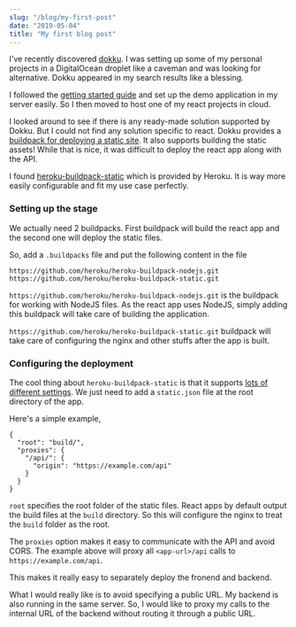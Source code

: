 ```yaml
---
slug: "/blog/my-first-post"
date: "2019-05-04"
title: "My first blog post"
---
```


I've recently discovered [dokku](https://dokku.com/). I was setting up some of my personal projects in a DigitalOcean droplet like a caveman and was looking for alternative. Dokku appeared in my search results like a blessing.

I followed the [getting started guide](https://dokku.com/docs/deployment/application-deployment/) and set up the demo application in my server easily. So I then moved to host one of my react projects in cloud.

I looked around to see if there is any ready-made solution supported by Dokku. But I could not find any solution specific to react. Dokku provides a [buildpack for deploying a static site](https://github.com/dokku/heroku-buildpack-nginx). It also supports building the static assets! While that is nice, it was difficult to deploy the react app along with the API.

I found [heroku-buildpack-static](https://github.com/heroku/heroku-buildpack-static) which is provided by Heroku. It is way more easily configurable and fit my use case perfectly.

### Setting up the stage

We actually need 2 buildpacks. First buildpack will build the react app and the second one will deploy the static files.

So, add a `.buildpacks` file and put the following content in the file

```
https://github.com/heroku/heroku-buildpack-nodejs.git
https://github.com/heroku/heroku-buildpack-static.git
```

`https://github.com/heroku/heroku-buildpack-nodejs.git` is the buildpack for working with NodeJS files. As the react app uses NodeJS, simply adding this buildpack will take care of building the application.

`https://github.com/heroku/heroku-buildpack-static.git` buildpack will take care of configuring the nginx and other stuffs after the app is built.

### Configuring the deployment

The cool thing about `heroku-buildpack-static` is that it supports [lots of different settings](https://github.com/heroku/heroku-buildpack-static#configuration). We just need to add a `static.json` file at the root directory of the app.

Here's a simple example,

```javascript{numberLines: true}
{
  "root": "build/",
  "proxies": {
    "/api/": {
      "origin": "https://example.com/api"
    }
  }
}
```

`root` specifies the root folder of the static files. React apps by default output the build files at the `build` directory. So this will configure the nginx to treat the `build` folder as the root.

The `proxies` option makes it easy to communicate with the API and avoid CORS. The example above will proxy all `<app-url>/api` calls to `https://example.com/api`. 

This makes it really easy to separately deploy the fronend and backend. 

What I would really like is to avoid specifying a public URL. My backend is also running in the same server. So, I would like to proxy my calls to the internal URL of the backend without routing it through a public URL.
